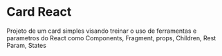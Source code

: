 # Card React
Projeto de um card simples visando treinar o uso de ferramentas e parametros do React como Components, Fragment, props, Children, Rest Param, States
